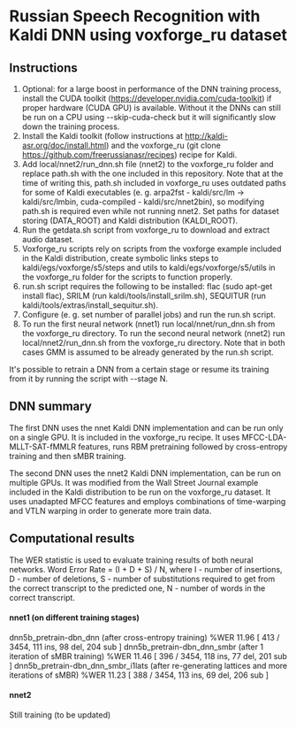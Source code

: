 # Russian Speech Recognition with Kaldi DNN using voxforge_ru dataset
## Instructions

1. Optional: for a large boost in performance of the DNN training process, install the CUDA toolkit (https://developer.nvidia.com/cuda-toolkit) if proper hardware (CUDA GPU) is available. Without it the DNNs can still be run on a CPU using --skip-cuda-check but it will significantly slow down the training process.
2. Install the Kaldi toolkit (follow instructions at http://kaldi-asr.org/doc/install.html) and the voxforge_ru (git clone https://github.com/freerussianasr/recipes) recipe for Kaldi. 
3. Add local/nnet2/run\_dnn.sh file (nnet2) to the voxforge\_ru folder and replace path.sh with the one included in this repository. Note that at the time of writing this, path.sh included in voxforge\_ru uses outdated paths for some of Kaldi executables (e. g. arpa2fst - kaldi/src/lm -> kaldi/src/lmbin, cuda-compiled - kaldi/src/nnet2bin), so modifying path.sh is required even while not running nnet2. Set paths for dataset storing (DATA\_ROOT) and Kaldi distribution (KALDI\_ROOT).
4. Run the getdata.sh script from voxforge_ru to download and extract audio dataset.
5. Voxforge\_ru scripts rely on scripts from the voxforge example included in the Kaldi distribution, create symbolic links steps to kaldi/egs/voxforge/s5/steps and utils to kaldi/egs/voxforge/s5/utils in the voxforge_ru folder for the scripts to function properly.
6. run.sh script requires the following to be installed: flac (sudo apt-get install flac), SRILM (run kaldi/tools/install\_srilm.sh), SEQUITUR (run kaldi/tools/extras/install\_sequitur.sh).
7. Configure (e. g. set number of parallel jobs) and run the run.sh script.
8. To run the first neural network (nnet1) run local/nnet/run\_dnn.sh from the voxforge\_ru directory. To run the second neural network (nnet2) run local/nnet2/run\_dnn.sh from the voxforge\_ru directory. Note that in both cases GMM is assumed to be already generated by the run.sh script.

It's possible to retrain a DNN from a certain stage or resume its training from it by running the script with --stage N.

## DNN summary

The first DNN uses the nnet Kaldi DNN implementation and can be run only on a single GPU. It is included in the voxforge_ru recipe. It uses MFCC-LDA-MLLT-SAT-fMMLR features, runs RBM pretraining followed by cross-entropy training and then sMBR training.

The second DNN uses the nnet2 Kaldi DNN implementation, can be run on multiple GPUs. It was modified from the Wall Street Journal example included in the Kaldi distribution to be run on the voxforge_ru dataset. It uses unadapted MFCC features and employs combinations of time-warping and VTLN warping in order to generate more train data.

## Computational results

The WER statistic is used to evaluate training results of both neural networks. Word Error Rate = (I + D + S) / N, where I - number of insertions, D - number of deletions, S - number of substitutions required to get from the correct transcript to the predicted one, N - number of words in the correct transcript.

#### nnet1 (on different training stages)

dnn5b\_pretrain-dbn_dnn (after cross-entropy training)
%WER 11.96 \[ 413 / 3454, 111 ins, 98 del, 204 sub \]
dnn5b\_pretrain-dbn\_dnn\_smbr (after 1 iteration of sMBR training)
%WER 11.46 \[ 396 / 3454, 118 ins, 77 del, 201 sub \]
dnn5b\_pretrain-dbn\_dnn\_smbr\_i1lats (after re-generating lattices and more iterations of sMBR)
%WER 11.23 \[ 388 / 3454, 113 ins, 69 del, 206 sub \]

#### nnet2

Still training (to be updated)

